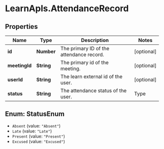 # LearnApIs.AttendanceRecord

## Properties
Name | Type | Description | Notes
------------ | ------------- | ------------- | -------------
**id** | **Number** | The primary ID of the attendance record. | [optional] 
**meetingId** | **String** | The primary id of the meeting. | [optional] 
**userId** | **String** | The learn external id of the user. | [optional] 
**status** | **String** | The attendance status of the user.   | Type      | Description  | --------- | --------- | | Absent |  | | Late |  | | Present |  | | Excused |  |  | [optional] 

<a name="StatusEnum"></a>
## Enum: StatusEnum

* `Absent` (value: `"Absent"`)
* `Late` (value: `"Late"`)
* `Present` (value: `"Present"`)
* `Excused` (value: `"Excused"`)

